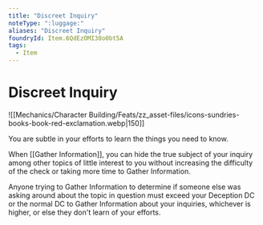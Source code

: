 ```yaml
---
title: "Discreet Inquiry"
noteType: ":luggage:"
aliases: "Discreet Inquiry"
foundryId: Item.6QdEzOMI38o0bt5A
tags:
  - Item
---
```


# Discreet Inquiry
![[Mechanics/Character Building/Feats/zz_asset-files/icons-sundries-books-book-red-exclamation.webp|150]]

You are subtle in your efforts to learn the things you need to know.

When [[Gather Information]], you can hide the true subject of your inquiry among other topics of little interest to you without increasing the difficulty of the check or taking more time to Gather Information.

Anyone trying to Gather Information to determine if someone else was asking around about the topic in question must exceed your Deception DC or the normal DC to Gather Information about your inquiries, whichever is higher, or else they don't learn of your efforts.

